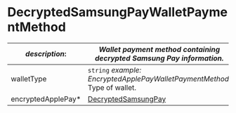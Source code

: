 
# DecryptedSamsungPayWalletPaymentMethod

| *description*:   | *Wallet payment method containing decrypted Samsung Pay information.*|
|----|----|
| walletType |    ``` string ```  *example: EncryptedApplePayWalletPaymentMethod.* Type of wallet.|
| encryptedApplePay* | [DecryptedSamsungPay](?path=docs/schemas-md/DecryptedSamsungPay.md)|   




